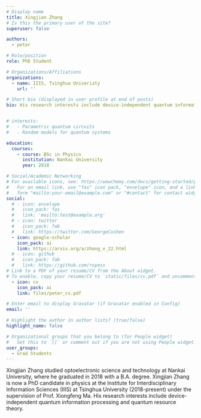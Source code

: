 ```yaml
---
# Display name
title: Xingjian Zhang
# Is this the primary user of the site?
superuser: false

authors:
  - peter

# Role/position
role: PhD Student

# Organizations/Affiliations
organizations:
  - name: IIIS, Tsinghua Univeristy
    url: ''

# Short bio (displayed in user profile at end of posts)
bio: His research interests include device-independent quantum information processing and quantum resource theory.


# interests:
#   - Parametric quantum circuits
#   - Random models for quantum systems

education:
  courses:
    - course: BSc in Physics
      institution: Nankai University
      year: 2018

# Social/Academic Networking
# For available icons, see: https://wowchemy.com/docs/getting-started/page-builder/#icons
#   For an email link, use "fas" icon pack, "envelope" icon, and a link in the
#   form "mailto:your-email@example.com" or "#contact" for contact widget.
social:
  # - icon: envelope
  #   icon_pack: fas
  #   link: 'mailto:test@example.org'
  # - icon: twitter
  #   icon_pack: fab
  #   link: https://twitter.com/GeorgeCushen
  - icon: google-scholar
    icon_pack: ai
    link: https://arxiv.org/a/zhang_x_22.html
  # - icon: github
  #   icon_pack: fab
  #   link: https://github.com/royess
# Link to a PDF of your resume/CV from the About widget.
# To enable, copy your resume/CV to `static/files/cv.pdf` and uncomment the lines below.
  - icon: cv
    icon_pack: ai
    link: files/peter_cv.pdf

# Enter email to display Gravatar (if Gravatar enabled in Config)
email: ''

# Highlight the author in author lists? (true/false)
highlight_name: false

# Organizational groups that you belong to (for People widget)
#   Set this to `[]` or comment out if you are not using People widget.
user_groups:
  - Grad Students
---
```


Xingjian Zhang studied optoelectronic science and technology at Nankai University, where he graduated in 2018 with a B.A. degree. Xingjian Zhang is now a PhD candidate in physics at the Institute for Interdisciplinary Information Sciences (IIIS) at Tsinghua University (2018-present) under the supervision of Prof. Xiongfeng Ma. His research interests include device-independent quantum information processing and quantum resource theory.
